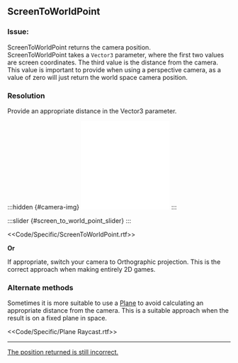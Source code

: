 ## ScreenToWorldPoint

### Issue:
ScreenToWorldPoint returns the camera position.  
ScreenToWorldPoint takes a `Vector3` parameter, where the first two values are screen coordinates. The third value is the distance from the camera.  
This value is important to provide when using a perspective camera, as a value of zero will just return the world space camera position.

### Resolution
Provide an appropriate distance in the Vector3 parameter.

:::hidden {#camera-img}
![Camera](camera.svg)
:::
<script src="Scripts/Interactive/ScreenToWorldPoint/scene.js"></script>
<canvas id="screen_to_world_point" width="500" height="500"></canvas>
:::slider {#screen_to_world_point_slider}
:::

<<Code/Specific/ScreenToWorldPoint.rtf>>

**Or**  

If appropriate, switch your camera to Orthographic projection. This is the correct approach when making entirely 2D games.

### Alternate methods

Sometimes it is more suitable to use a [Plane](https://docs.unity3d.com/ScriptReference/Plane.html) to avoid calculating an appropriate distance from the camera. This is a suitable approach when the result is on a fixed plane in space.  

<<Code/Specific/Plane Raycast.rtf>>  

---
[The position returned is still incorrect.](ScreenToWorldPoint%20Spaces.md)